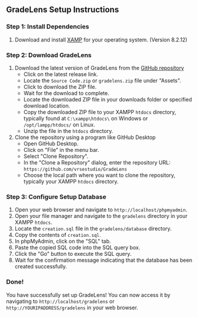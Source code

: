 ## GradeLens Setup Instructions

### Step 1: Install Dependencies
1. Download and install [XAMP](https://www.apachefriends.org/de/download.html) for your operating system. (Version 8.2.12)

### Step 2: Download GradeLens
1. Download the latest version of GradeLens from the [GitHub repository](https://github.com/vrsestudio/GradeLens/releases/tag/Release)
    - Click on the latest release link.
    - Locate the `Source Code.zip` or `gradelens.zip` file under "Assets".
    - Click to download the ZIP file.
    - Wait for the download to complete.
    - Locate the downloaded ZIP file in your downloads folder or specified download location.
    - Copy the downloaded ZIP file to your XAMPP `htdocs` directory, typically found at `C:\xampp\htdocs\` on Windows or `/opt/lampp/htdocs/` on Linux.
    - Unzip the file in the `htdocs` directory.
2. Clone the repository using a program like GitHub Desktop
    - Open GitHub Desktop.
    - Click on "File" in the menu bar.
    - Select "Clone Repository".
    - In the "Clone a Repository" dialog, enter the repository URL: `https://github.com/vrsestudio/GradeLens`
    - Choose the local path where you want to clone the repository, typically your XAMPP `htdocs` directory.

### Step 3: Configure Setup Database
1. Open your web browser and navigate to `http://localhost/phpmyadmin`.
2. Open your file manager and navigate to the `gradelens` directory in your XAMPP `htdocs`.
3. Locate the `creation.sql` file in the `gradelens/database` directory.
4. Copy the contents of `creation.sql`.
5. In phpMyAdmin, click on the "SQL" tab.
6. Paste the copied SQL code into the SQL query box.
7. Click the "Go" button to execute the SQL query.
8. Wait for the confirmation message indicating that the database has been created successfully.

### Done!
You have successfully set up GradeLens! You can now access it by navigating to `http://localhost/gradelens` or `http://YOURIPADDRESS/gradelens` in your web browser.